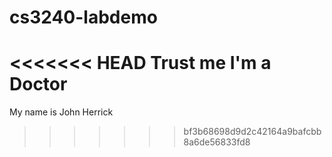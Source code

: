 # cs3240-labdemo
<<<<<<< HEAD
Trust me I'm a Doctor
=======
My name is John Herrick
>>>>>>> bf3b68698d9d2c42164a9bafcbb8a6de56833fd8
